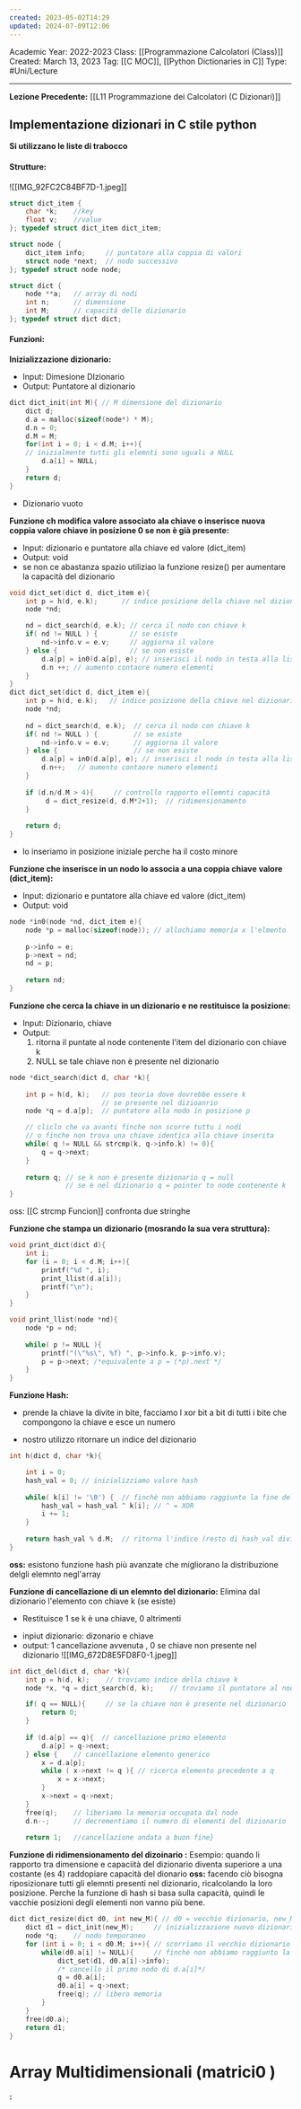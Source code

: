 ```yaml
---
created: 2023-05-02T14:29
updated: 2024-07-09T12:06
---
```

Academic Year: 2022-2023
Class: [[Programmazione Calcolatori (Class)]]
Created: March 13, 2023
Tag: [[C MOC]], [[Python Dictionaries in C]]
Type: #Uni/Lecture 

---
**Lezione Precedente:** [[L11 Programmazione dei Calcolatori (C Dizionari)]]


## Implementazione  dizionari in C stile python
**Si utilizzano le liste di trabocco**

#### **Strutture:**
![[IMG_92FC2C84BF7D-1.jpeg]]

```c
struct dict_item {
	char *k;	//key
	float v;	//value
}; typedef struct dict_item dict_item;

struct node {
	dict_item info;		// puntatore alla coppia di valori
	struct node *next;	// nodo successivo
}; typedef struct node node;

struct dict {
	node **a;	// array di nodi
	int n;		// dimensione
	int M;		// capacità delle dizionario
}; typedef struct dict dict;

```

#### **Funzioni:**

**Inizializzazione dizionario:**
- Input: Dimesione DIzionario
- Output: Puntatore al dizionario
```c
dict dict_init(int M){ // M dimensione del dizionario
	dict d;
	d.a = malloc(sizeof(node*) * M);
	d.n = 0;
	d.M = M;
	for(int i = 0; i < d.M; i++){ 
	// inizialmente tutti gli elemnti sono uguali a NULL
		d.a[i] = NULL;
	}
	return d;
}
```
- Dizionario vuoto

**Funzione ch modifica valore associato ala chiave o inserisce nuova coppia valore chiave in posizione 0 se non è già presente:**
- Input: dizionario e puntatore alla chiave ed valore (dict_item)
- Output: void
- se non ce abastanza spazio utiliziao la funzione resize() per aumentare la capacità del dizionario
```c
void dict_set(dict d, dict_item e){
	int p = h(d, e.k);		// indice posizione della chiave nel dizionario (calcolato con la funzione hash)
	node *nd;

	nd = dict_search(d, e.k); // cerca il nodo con chiave k
	if( nd != NULL ) {		  // se esiste
		nd->info.v = e.v;	  // aggiorna il valore
	} else {			  	  // se non esiste
		d.a[p] = in0(d.a[p], e); // inserisci il nodo in testa alla lista
		d.n ++;	// aumento contaore numero elementi 	
	}
}
dict dict_set(dict d, dict_item e){
	int p = h(d, e.k);   // indice posizione della chiave nel dizionario (calcolato con la funzione hash)
	node *nd;
	
	nd = dict_search(d, e.k);  // cerca il nodo con chiave k
	if( nd != NULL ) {         // se esiste
		nd->info.v = e.v;      // aggiorna il valore
	} else {                   // se non esiste
		d.a[p] = in0(d.a[p], e); // inserisci il nodo in testa alla lista
		d.n++;   // aumento contaore numero elementi 
	}
	
	if (d.n/d.M > 4){     // controllo rapporto ellemnti capacità   
		 d = dict_resize(d, d.M*2+1);  // ridimensionamento
	}
	
	return d;
}
```
- lo inseriamo in posizione iniziale perche ha il costo minore

**Funzione che inserisce in un nodo lo associa a una coppia chiave valore (dict_item):**
- Input: dizionario e puntatore alla chiave ed valore (dict_item)
- Output: void
```c
node *in0(node *nd, dict_item e){
	node *p = malloc(sizeof(node)); // allochiamo memoria x l'elmento
	
	p->info = e;
	p->next = nd;
	nd = p;
		
	return nd;
}

```

**Funzione che cerca la chiave in un dizionario e ne restituisce la posizione:**
- Input: Dizionario, chiave
- Output:
	1. ritorna il puntate al node contenente l'item del dizionario con chiave k
	2. NULL se tale chiave non è presente nel dizionario
```c
node *dict_search(dict d, char *k){
	
	int p = h(d, k);   // pos teoria dove dovrebbe essere k 
					   // se presente nel dizioanrio
	node *q = d.a[p];  // puntatore alla nodo in posizione p

	// cliclo che va avanti finche non scorre tuttu i nodi 
	// o finche non trova una chiave identica alla chiave inserita
	while( q != NULL && strcmp(k, q->info.k) != 0){
		q = q->next;
	}
	
	return q; // se k non è presente dizionario q = null
			  // se è nel dizionario q = pointer to node contenente k
}

```
oss: [[C strcmp Funcion]] confronta due stringhe

**Funzione che stampa un dizionario (mosrando la sua vera struttura):**
```c
void print_dict(dict d){
	int i;
	for (i = 0; i < d.M; i++){
		printf("%d ", i);
		print_llist(d.a[i]);
		printf("\n");
	}
}

void print_llist(node *nd){
	node *p = nd;
	
	while( p != NULL ){
		printf("(\"%s\", %f) ", p->info.k, p->info.v);
		p = p->next; /*equivalente a p = (*p).next */
	}
}
```

**Funzione Hash:**
- prende la chiave la divite in bite, facciamo l xor bit a bit di tutti i bite che compongono la chiave e esce un numero
* nostro utilizzo ritornare un indice del dizionario

```c
int h(dict d, char *k){

	int i = 0; 
	hash_val = 0; // inizializziamo valore hash
	
	while( k[i] != '\0') {	// finchè non abbiamo raggiunto la fine della stringa
		hash_val = hash_val ^ k[i]; // ^ = XOR
		i += 1;
	}
	
	return hash_val % d.M;	// ritorna l'indice (resto di hash_val diviso capacità dizionario ) del dizionario
}
```
**oss:** esistono funzione hash più avanzate che migliorano la distribuzione delgli elemnto negl'array

**Funzione di cancellazione di un elemnto del dizionario:**
Elimina dal dizionario l'elemento con chiave k (se esiste)
 * Restituisce 1 se k è una chiave, 0 altrimenti

- inpiut dizionario: dizonario e chiave
- output: 1 cancellazione avvenuta , 0 se chiave non presente nel dizionario
![[IMG_672D8E5FD8F0-1.jpeg]]

```c
int dict_del(dict d, char *k){
	int p = h(d, k);	// troviamo indice della chiave k
	node *x, *q = dict_search(d, k);	// troviamo il puntatore al nodo contenente la chiave k

	if( q == NULL){		// se la chiave non è presente nel dizionario
		return 0;
	}
	
	if (d.a[p] == q){  // cancellazione primo elemento
		d.a[p] = q->next;
	} else {	// cancellazione elemento generico
		x = d.a[p];
		while ( x->next != q ){ // ricerca elemento precedente a q
			x = x->next;	
		}
		x->next = q->next;
	}
	free(q);	// liberiamo la memoria occupata dal nodo
	d.n--; 		// decrementiamo il numero di elementi del dizionario
	
	return 1;	//cancellazione andata a buon fine}

```


**Funzione di ridimensionamento del dizoinario :**
Esempio: quando li rapporto tra dimensione e capaciità del dizionario diventa superiore a una costante (es 4) raddopiare capacità del dionario
**oss:** facendo ciò bisogna riposizionare tutti gli elemnti presenti nel dizionario, ricalcolando la loro posizione. Perche la funzione di hash si basa sulla capacità, quindi le vacchie posizioni degli elementi non vanno più bene.

```c
dict dict_resize(dict d0, int new_M){ // d0 = vecchio dizionario, new_M = nuova capacità
	dict d1 = dict_init(new_M);		// inizializzazione nuovo dizionario
	node *q;	// nodo temporaneo
	for (int i = 0; i < d0.M; i++){ // scorriamo il vecchio dizionario
		while(d0.a[i] != NULL){		// finchè non abbiamo raggiunto la fine della lista linkata
			dict_set(d1, d0.a[i]->info);
			/* cancello il primo nodo di d.a[i]*/
			q = d0.a[i];
			d0.a[i] = q->next; 
			free(q); // libero memoria
		}
	} 
	free(d0.a);
	return d1;
}
```

# Array Multidimensionali  (matrici0  )
**:**
```c

```